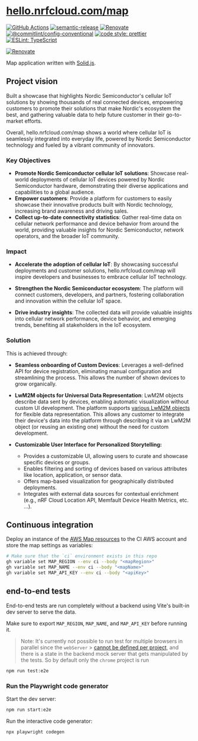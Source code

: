 # [hello.nrfcloud.com/map](https://hello.nrfcloud.com/map)

[![GitHub Actions](https://github.com/hello-nrfcloud/map/actions/workflows/test-and-release.yaml/badge.svg)](https://github.com/hello-nrfcloud/map/actions/workflows/test-and-release.yaml)
[![semantic-release](https://img.shields.io/badge/%20%20%F0%9F%93%A6%F0%9F%9A%80-semantic--release-e10079.svg)](https://github.com/semantic-release/semantic-release)
[![Renovate](https://img.shields.io/badge/renovate-enabled-brightgreen.svg)](https://renovatebot.com)
[![@commitlint/config-conventional](https://img.shields.io/badge/%40commitlint-config--conventional-brightgreen)](https://github.com/conventional-changelog/commitlint/tree/master/@commitlint/config-conventional)
[![code style: prettier](https://img.shields.io/badge/code_style-prettier-ff69b4.svg)](https://github.com/prettier/prettier/)
[![ESLint: TypeScript](https://img.shields.io/badge/ESLint-TypeScript-blue.svg)](https://github.com/typescript-eslint/typescript-eslint)

[![Renovate](https://img.shields.io/badge/renovate-enabled-brightgreen.svg)](https://renovatebot.com)

Map application written with [Solid.js](https://www.solidjs.com/).

## Project vision

Built a showcase that highlights Nordic Semiconductor's cellular IoT solutions
by showing thousands of real connected devices, empowering customers to promote
their solutions that make Nordic's ecosystem the best, and gathering valuable
data to help future customer in their go-to-market efforts.

Overall, hello.nrfcloud.com/map shows a world where cellular IoT is seamlessly
integrated into everyday life, powered by Nordic Semiconductor technology and
fueled by a vibrant community of innovators.

### Key Objectives

- **Promote Nordic Semiconductor cellular IoT solutions**: Showcase real-world
  deployments of cellular IoT devices powered by Nordic Semiconductor hardware,
  demonstrating their diverse applications and capabilities to a global
  audience.
- **Empower customers**: Provide a platform for customers to easily showcase
  their innovative products built with Nordic technology, increasing brand
  awareness and driving sales.
- **Collect up-to-date connectivity statistics**: Gather real-time data on
  cellular network performance and device behavior from around the world,
  providing valuable insights for Nordic Semiconductor, network operators, and
  the broader IoT community.

### Impact

- **Accelerate the adoption of cellular IoT**: By showcasing successful
  deployments and customer solutions, hello.nrfcloud.com/map will inspire
  developers and businesses to embrace cellular IoT technology.

- **Strengthen the Nordic Semiconductor ecosystem**: The platform will connect
  customers, developers, and partners, fostering collaboration and innovation
  within the cellular IoT space.

- **Drive industry insights**: The collected data will provide valuable insights
  into cellular network performance, device behavior, and emerging trends,
  benefiting all stakeholders in the IoT ecosystem.

### Solution

This is achieved through:

- **Seamless onboarding of Custom Devices**: Leverages a well-defined API for
  device registration, eliminating manual configuration and streamlining the
  process. This allows the number of shown devices to grow organically.

- **LwM2M objects for Universal Data Representation**: LwM2M objects describe
  data sent by devices, enabling automatic visualization without custom UI
  development. The platform supports
  [various LwM2M objects](https://github.com/hello-nrfcloud/proto-map) for
  flexible data representation. This allows any customer to integrate their
  device's data into the platform through describing it via an LwM2M object (or
  reusing an existing one) without the need for custom development.

- **Customizable User Interface for Personalized Storytelling:**

  - Provides a customizable UI, allowing users to curate and showcase specific
    devices or groups.
  - Enables filtering and sorting of devices based on various attributes like
    location, application, or sensor data.
  - Offers map-based visualization for geographically distributed deployments.
  - Integrates with external data sources for contextual enrichment (e.g., nRF
    Cloud Location API, Memfault Device Health Metrics, etc. ...).

## Continuous integration

Deploy an instance of the
[AWS Map resources](https://github.com/hello-nrfcloud/aws-map) to the CI AWS
account and store the map settings as variables:

```bash
# Make sure that the `ci` environment exists in this repo
gh variable set MAP_REGION --env ci --body "<mapRegion>"
gh variable set MAP_NAME --env ci --body "<mapName>"
gh variable set MAP_API_KEY --env ci --body "<apiKey>"
```

## end-to-end tests

End-to-end tests are run completely without a backend using Vite's built-in dev
server to serve the data.

Make sure to export `MAP_REGION`, `MAP_NAME`, and `MAP_API_KEY` before running
it.

> Note: It's currently not possible to run test for multiple browsers in
> parallel since the `webServer` >
> [cannot be defined per project](https://github.com/microsoft/playwright/issues/22496),
> and there is a state in the backend mock server that gets manipulated by the
> tests. So by default only the `chrome` project is run

```bash
npm run test:e2e
```

### Run the Playwright code generator

Start the dev server:

```bash
npm run start:e2e
```

Run the interactive code generator:

```bash
npx playwright codegen
```
